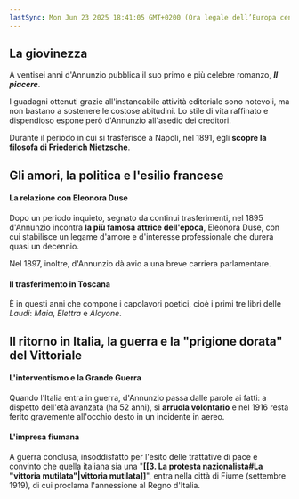 ```yaml
---
lastSync: Mon Jun 23 2025 18:41:05 GMT+0200 (Ora legale dell’Europa centrale)
---
```

## La giovinezza
A ventisei anni d'Annunzio pubblica il suo primo e più celebre romanzo, ***Il piacere***.

I guadagni ottenuti grazie all'instancabile attività editoriale sono notevoli, ma non bastano a sostenere le costose abitudini. Lo stile di vita raffinato e dispendioso espone però d'Annunzio all'asedio dei creditori.

Durante il periodo in cui si trasferisce a Napoli, nel 1891, egli **scopre la filosofa di Friederich Nietzsche**.

## Gli amori, la politica e l'esilio francese
#### La relazione con Eleonora Duse
Dopo un periodo inquieto, segnato da continui trasferimenti, nel 1895 d'Annunzio incontra **la più famosa attrice dell'epoca**, Eleonora Duse, con cui stabilisce un legame d'amore e d'interesse professionale che durerà quasi un decennio.

Nel 1897, inoltre, d'Annunzio dà avio a una breve carriera parlamentare.

#### Il trasferimento in Toscana
È in questi anni che compone i capolavori poetici, cioè i primi tre libri delle *Laudi*: *Maia*, *Elettra* e *Alcyone*.

## Il ritorno in Italia, la guerra e la "prigione dorata" del Vittoriale
#### L'interventismo e la Grande Guerra
Quando l'Italia entra in guerra, d'Annunzio passa dalle parole ai fatti: a dispetto dell'età avanzata (ha 52 anni), si **arruola volontario** e nel 1916 resta ferito gravemente all'occhio desto in un incidente in aereo.

#### L'impresa fiumana
A guerra conclusa, insoddisfatto per l'esito delle trattative di pace e convinto che quella italiana sia una "**[[3. La protesta nazionalista#La "vittoria mutilata"|vittoria mutilata]]**", entra nella città di Fiume (settembre 1919), di cui proclama l'annessione al Regno d'Italia.